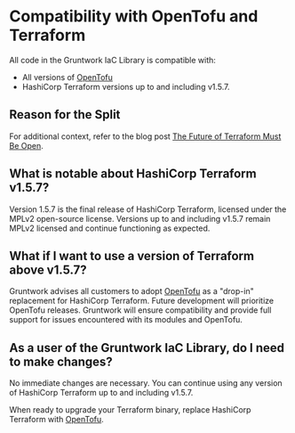 

# Compatibility with OpenTofu and Terraform

All code in the Gruntwork IaC Library is compatible with:

- All versions of [OpenTofu](https://opentofu.org/)
- HashiCorp Terraform versions up to and including v1.5.7.

## Reason for the Split

For additional context, refer to the blog post [The Future of Terraform Must Be Open](https://blog.gruntwork.io/the-future-of-terraform-must-be-open-ab0b9ba65bca).

## What is notable about HashiCorp Terraform v1.5.7?

Version 1.5.7 is the final release of HashiCorp Terraform, licensed under the MPLv2 open-source license. Versions up to and including v1.5.7 remain MPLv2 licensed and continue functioning as expected.

## What if I want to use a version of Terraform above v1.5.7?

Gruntwork advises all customers to adopt [OpenTofu](https://opentofu.org/) as a "drop-in" replacement for HashiCorp Terraform. Future development will prioritize OpenTofu releases. Gruntwork will ensure compatibility and provide full support for issues encountered with its modules and OpenTofu.

## As a user of the Gruntwork IaC Library, do I need to make changes?

No immediate changes are necessary. You can continue using any version of HashiCorp Terraform up to and including v1.5.7.

When ready to upgrade your Terraform binary, replace HashiCorp Terraform with [OpenTofu](https://opentofu.org/).
